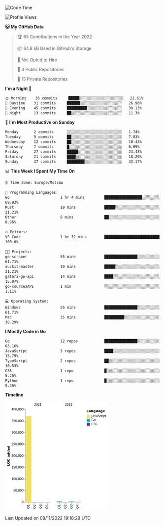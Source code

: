 <!--START_SECTION:waka-->
![Code Time](http://img.shields.io/badge/Code%20Time-440%20hrs%203%20mins-blue)

![Profile Views](http://img.shields.io/badge/Profile%20Views-1-blue)

**🐱 My GitHub Data** 

> 🏆 65 Contributions in the Year 2022
 > 
> 📦 64.8 kB Used in GitHub's Storage 
 > 
> 🚫 Not Opted to Hire
 > 
> 📜 3 Public Repositories 
 > 
> 🔑 15 Private Repositories  
 > 
**I'm a Night 🦉** 

```text
🌞 Morning    26 commits     █████░░░░░░░░░░░░░░░░░░░░   22.61% 
🌆 Daytime    31 commits     ██████░░░░░░░░░░░░░░░░░░░   26.96% 
🌃 Evening    45 commits     █████████░░░░░░░░░░░░░░░░   39.13% 
🌙 Night      13 commits     ██░░░░░░░░░░░░░░░░░░░░░░░   11.3%

```
📅 **I'm Most Productive on Sunday** 

```text
Monday       2 commits      ░░░░░░░░░░░░░░░░░░░░░░░░░   1.74% 
Tuesday      9 commits      ██░░░░░░░░░░░░░░░░░░░░░░░   7.83% 
Wednesday    12 commits     ██░░░░░░░░░░░░░░░░░░░░░░░   10.43% 
Thursday     7 commits      █░░░░░░░░░░░░░░░░░░░░░░░░   6.09% 
Friday       27 commits     █████░░░░░░░░░░░░░░░░░░░░   23.48% 
Saturday     21 commits     ████░░░░░░░░░░░░░░░░░░░░░   18.26% 
Sunday       37 commits     ████████░░░░░░░░░░░░░░░░░   32.17%

```


📊 **This Week I Spent My Time On** 

```text
⌚︎ Time Zone: Europe/Moscow

💬 Programming Languages: 
Go                       1 hr 4 mins         █████████████████░░░░░░░░   69.83% 
Rust                     19 mins             █████░░░░░░░░░░░░░░░░░░░░   21.21% 
Other                    8 mins              ██░░░░░░░░░░░░░░░░░░░░░░░   8.96%

🔥 Editors: 
VS Code                  1 hr 32 mins        █████████████████████████   100.0%

🐱‍💻 Projects: 
go-scraper               56 mins             ███████████████░░░░░░░░░░   61.71% 
suckit-master            19 mins             █████░░░░░░░░░░░░░░░░░░░░   21.21% 
gatari-go-api            14 mins             ████░░░░░░░░░░░░░░░░░░░░░   15.97% 
go-courcesAPI            1 min               ░░░░░░░░░░░░░░░░░░░░░░░░░   1.11%

💻 Operating System: 
Windows                  56 mins             ███████████████░░░░░░░░░░   61.71% 
Mac                      35 mins             █████████░░░░░░░░░░░░░░░░   38.29%

```

**I Mostly Code in Go** 

```text
Go                       12 repos            ███████████████░░░░░░░░░░   63.16% 
JavaScript               3 repos             ████░░░░░░░░░░░░░░░░░░░░░   15.79% 
TypeScript               2 repos             ██░░░░░░░░░░░░░░░░░░░░░░░   10.53% 
CSS                      1 repo              █░░░░░░░░░░░░░░░░░░░░░░░░   5.26% 
Python                   1 repo              █░░░░░░░░░░░░░░░░░░░░░░░░   5.26%

```


**Timeline**

![Chart not found](https://raw.githubusercontent.com/jeezft/jeezft/main/charts/bar_graph.png) 


 Last Updated on 09/11/2022 19:18:29 UTC
<!--END_SECTION:waka-->
